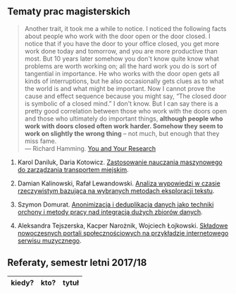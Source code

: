 ## Tematy prac magisterskich

> Another trait, it took me a while to notice. I noticed the following
> facts about people who work with the door open or the door closed. I
> notice that if you have the door to your office closed, you get more
> work done today and tomorrow, and you are more productive than
> most. But 10 years later somehow you don't know quite know what
> problems are worth working on; all the hard work you do is sort of
> tangential in importance. He who works with the door open gets all
> kinds of interruptions, but he also occasionally gets clues as to what
> the world is and what might be important. Now I cannot prove the cause
> and effect sequence because you might say, “The closed door is
> symbolic of a closed mind.” I don't know. But I can say there is a
> pretty good correlation between those who work with the doors open and
> those who ultimately do important things, **although people who work
> with doors closed often work harder. Somehow they seem to work on
> slightly the wrong thing** – not much, but enough that they miss fame.<br>
> — Richard Hamming. [You and Your Research](http://www.cs.virginia.edu/~robins/YouAndYourResearch.html)

1. Karol Daniluk, Daria Kotowicz.
[Zastosowanie nauczania maszynowego do zarządzania transportem miejskim](https://github.com/dkotowicz/praca_magisterska).

1. Damian Kalinowski, Rafał Lewandowski.
[Analiza wypowiedzi w czasie rzeczywistym bazująca na wybranych metodach eksploracji tekstu](https://github.com/lafreak/mgr).

1. Szymon Domurat.
[Anonimizacja i deduplikacja danych jako techniki orchony i metody pracy nad integracją dużych zbiorów danych](https://github.com/sdomurat/mgr).

1. Aleksandra Tejszerska, Kacper Narożnik, Wojciech Łojkowski.
[Składowe nowoczesnych portali społecznościowych na przykładzie internetowego serwisu muzycznego](https://github.com/wlojkowski/Praca_Magisterska).


## Referaty, semestr letni 2017/18

| kiedy?     | kto?            | tytuł |
| :--------- | :-------------- | :---- |
